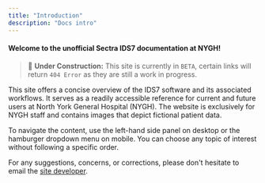 ```yaml
---
title: "Introduction"
description: "Docs intro"
---
```


#### **Welcome to the unofficial Sectra IDS7 documentation at NYGH!**

>  🚧 **Under Construction:** This site is currently in `BETA`, certain links will return `404 Error` as they are still a work in progress.

This site offers a concise overview of the IDS7 software and its associated workflows. It serves as a readily accessible reference for current and future users at North York General Hospital (NYGH). The website is exclusively for NYGH staff and contains images that depict fictional patient data.

To navigate the content, use the left-hand side panel on desktop or the hamburger dropdown menu on mobile. You can choose any topic of interest without following a specific order.
<br />

For any suggestions, concerns, or corrections, please don't hesitate to email the <a href="mailto:leonpoon@hotmail.ca">site developer</a>.
